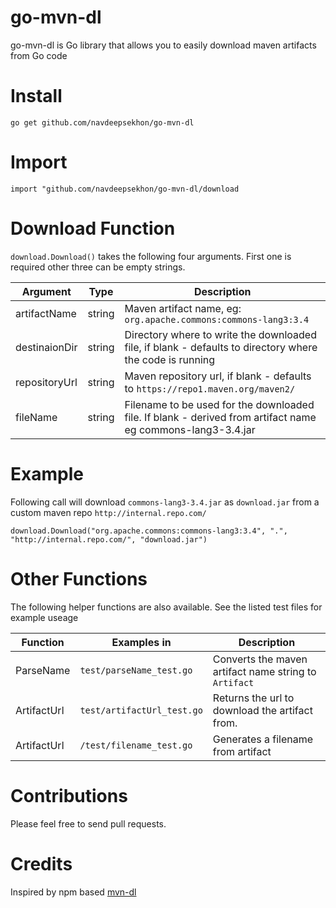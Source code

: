 # go-mvn-dl
go-mvn-dl is Go library that allows you to easily download maven artifacts from Go code

# Install
```
go get github.com/navdeepsekhon/go-mvn-dl
```

# Import
```
import "github.com/navdeepsekhon/go-mvn-dl/download
```

# Download Function
`download.Download()` takes the following four arguments. First one is required other three can be empty strings.

 | **Argument** | **Type** | **Description**                                                                                         |
|--------------|--------|------------------------------------------------------------------------------------------------------------|
| artifactName | string | Maven artifact name, eg: `org.apache.commons:commons-lang3:3.4`                                            |
| destinaionDir| string | Directory where to write the downloaded file, if blank - defaults to directory where the code is running   |
| repositoryUrl| string | Maven repository url, if blank - defaults to `https://repo1.maven.org/maven2/`                             |
| fileName     | string | Filename to be used for the downloaded file. If blank - derived from artifact name eg commons-lang3-3.4.jar|

# Example
Following call will download `commons-lang3-3.4.jar` as `download.jar` from a custom maven repo `http://internal.repo.com/`

```
download.Download("org.apache.commons:commons-lang3:3.4", ".", "http://internal.repo.com/", "download.jar")
```

# Other Functions

The following helper functions are also available. See the listed test files for example useage

| **Function** | **Examples in** | **Description** |
|--------------|-----------------|-----------------|
| ParseName  | `test/parseName_test.go` | Converts the maven artifact name string to `Artifact` |
| ArtifactUrl  | `test/artifactUrl_test.go` | Returns the url to download the artifact from. |
| ArtifactUrl  | `/test/filename_test.go` | Generates a filename from artifact |

# Contributions

Please feel free to send pull requests.

# Credits

Inspired by npm based [mvn-dl](https://github.com/laat/mvn-dl/graphs/contributors)
